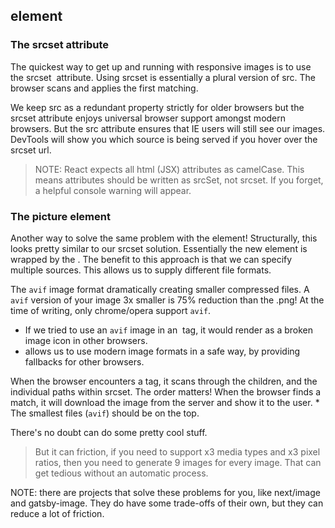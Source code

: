 ## <picture> element

### The srcset attribute

The quickest way to get up and running with responsive images is to use the srcset <img> attribute. Using srcset is essentially a plural version of src. The browser scans and applies the first matching.

We keep src as a redundant property strictly for older browsers but the srcset attribute enjoys universal browser support amongst modern browsers. But the src attribute ensures that IE users will still see our images. DevTools will show you which source is being served if you hover over the srcset url.

> NOTE: React expects all html (JSX) attributes as camelCase. This means attributes should be written as srcSet, not srcset. If you forget, a helpful console warning will appear.

### The picture element

Another way to solve the same problem with the <picture> element! Structurally, this looks pretty similar to our srcset solution. Essentially the new <source> element is wrapped by the <picture>. The benefit to this approach is that we can specify multiple sources. This allows us to supply different file formats.

The `avif` image format dramatically creating smaller compressed files. A `avif` version of your image 3x smaller is 75% reduction than the .png! At the time of writing, only chrome/opera support `avif`.

- If we tried to use an `avif` image in an <img> tag, it would render as a broken image icon in other browsers.
- <picture> allows us to use modern image formats in a safe way, by providing fallbacks for other browsers.

When the browser encounters a <picture> tag, it scans through the <source> children, and the individual paths within srcset. The order matters! When the browser finds a match, it will download the image from the server and show it to the user. \* The smallest files (`avif`) should be on the top.

There's no doubt <picture> can do some pretty cool stuff.

> But it can friction, if you need to support x3 media types and x3 pixel ratios, then you need to generate 9 images for every image. That can get tedious without an automatic process.

NOTE: there are projects that solve these problems for you, like next/image and gatsby-image. They do have some trade-offs of their own, but they can reduce a lot of friction.
